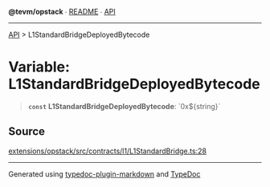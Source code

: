 **@tevm/opstack** ∙ [README](../README.md) ∙ [API](../API.md)

***

[API](../API.md) > L1StandardBridgeDeployedBytecode

# Variable: L1StandardBridgeDeployedBytecode

> **`const`** **L1StandardBridgeDeployedBytecode**: \`0x${string}\`

## Source

[extensions/opstack/src/contracts/l1/L1StandardBridge.ts:28](https://github.com/evmts/tevm-monorepo/blob/main/extensions/opstack/src/contracts/l1/L1StandardBridge.ts#L28)

***
Generated using [typedoc-plugin-markdown](https://www.npmjs.com/package/typedoc-plugin-markdown) and [TypeDoc](https://typedoc.org/)
